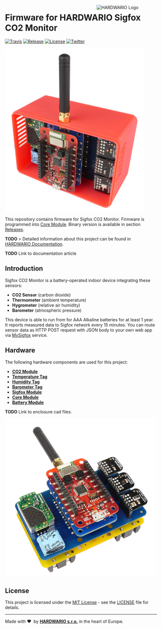 <a href="https://www.hardwario.com/"><img src="https://www.hardwario.com/ci/assets/hw-logo.svg" width="200" alt="HARDWARIO Logo" align="right"></a>

# Firmware for HARDWARIO Sigfox CO2 Monitor

[![Travis](https://img.shields.io/travis/bigclownlabs/bcf-kit-sigfox-co2-monitor/master.svg)](https://travis-ci.org/bigclownlabs/bcf-kit-sigfox-co2-monitor)
[![Release](https://img.shields.io/github/release/bigclownlabs/bcf-kit-sigfox-co2-monitor.svg)](https://github.com/bigclownlabs/bcf-kit-sigfox-co2-monitor/releases)
[![License](https://img.shields.io/github/license/bigclownlabs/bcf-kit-sigfox-co2-monitor.svg)](https://github.com/bigclownlabs/bcf-kit-sigfox-co2-monitor/blob/master/LICENSE)
[![Twitter](https://img.shields.io/twitter/follow/hardwario_en.svg?style=social&label=Follow)](https://twitter.com/hardwario_en)

![sigfox-CO2-monitor-with-enclosure](images/sf-co2-enclosure.png)

This repository contains firmware for Sigfox CO2 Monitor.
Firmware is programmed into [Core Module](https://shop.bigclown.com/core-module).
Binary version is available in section [Releases](https://github.com/bigclownlabs/bcf-kit-sigfox-co2-monitor/releases).

**TODO** > Detailed information about this project can be found in [HARDWARIO Documentation](https://doc.bigclown.com).

**TODO** Link to documentation article

## Introduction

Sigfox CO2 Monitor is a battery-operated indoor device integrating these sensors:

* **CO2 Sensor** (carbon dioxide)
* **Thermometer** (ambient temperature)
* **Hygrometer** (relative air humidity)
* **Barometer** (atmospheric pressure)

This device is able to run from for AAA Alkaline batteries for at least 1 year.
It reports measured data to Sigfox network every 15 minutes.
You can route sensor data as HTTP POST request with JSON body to your own web app via [MySigfox](https://www.mysigfox.com) service.

## Hardware

The following hardware components are used for this project:

* **[CO2 Module](https://shop.bigclown.com/co2-module)**
* **[Temperature Tag](https://shop.bigclown.com/temperature-tag)**
* **[Humidity Tag](https://shop.bigclown.com/humidity-tag)**
* **[Barometer Tag](https://shop.bigclown.com/barometer-tag)**
* **[Sigfox Module](https://shop.bigclown.com/sigfox-module)**
* **[Core Module](https://shop.bigclown.com/core-module)**
* **[Battery Module](https://shop.bigclown.com/battery-module)**

**TODO** Link to enclosure cad files.

![sigfox-CO2-monitor](images/sf-co2.png)

## License

This project is licensed under the [MIT License](https://opensource.org/licenses/MIT/) - see the [LICENSE](LICENSE) file for details.

---

Made with &#x2764;&nbsp; by [**HARDWARIO s.r.o.**](https://www.hardwario.com/) in the heart of Europe.
